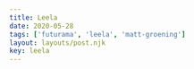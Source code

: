 ```yaml
---
title: Leela
date: 2020-05-28
tags: ['futurama', 'leela', 'matt-groening']
layout: layouts/post.njk
key: leela
---
```


